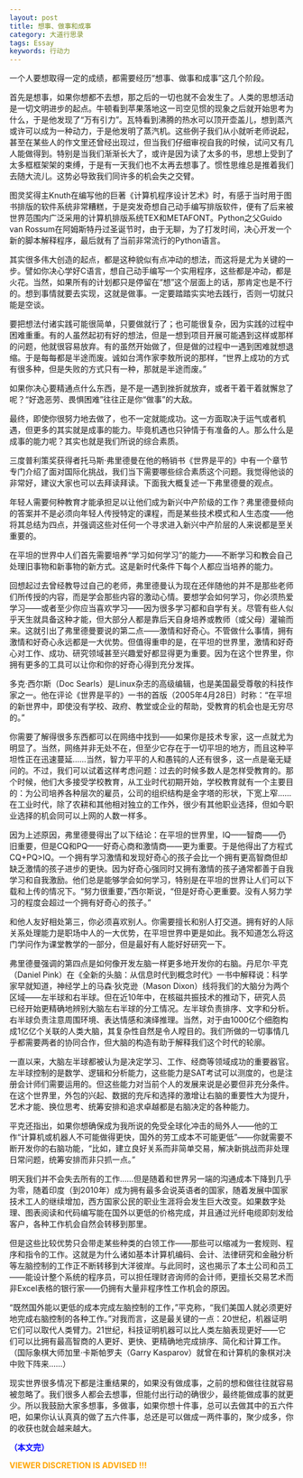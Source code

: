 ```yaml
---
layout: post
title: 想事、做事和成事
category: 大道行思录
tags: Essay
keywords: 行动力
---
```



一个人要想取得一定的成绩，都需要经历“想事、做事和成事”这几个阶段。

首先是想事，如果你想都不去想，那之后的一切也就不会发生了。人类的思想活动是一切文明进步的起点。牛顿看到苹果落地这一司空见惯的现象之后就开始思考为什么，于是他发现了“万有引力”。瓦特看到沸腾的热水可以顶开壶盖儿，想到蒸汽或许可以成为一种动力，于是他发明了蒸汽机。这些例子我们从小就听老师说起，甚至在某些人的作文里还曾经出现过，但当我们仔细审视自我的时候，试问又有几人能做得到。特别是当我们渐渐长大了，或许是因为读了太多的书，思想上受到了太多框框架架的束缚，于是有一天我们也不太再去想事了。惯性思维总是推着我们去随大流儿。这势必导致我们同许多的机会失之交臂。

图灵奖得主Knuth在编写他的巨著《计算机程序设计艺术》时，有感于当时用于图书排版的软件系统非常糟糕，于是突发奇想自己动手编写排版软件，便有了后来被世界范围内广泛采用的计算机排版系统TEX和METAFONT。Python之父Guido van Rossum在阿姆斯特丹过圣诞节时，由于无聊，为了打发时间，决心开发一个新的脚本解释程序，最后就有了当前非常流行的Python语言。

其实很多伟大创造的起点，都是这种貌似有点冲动的想法，而这将是尤为关键的一步。譬如你决心学好C语言，想自己动手编写一个实用程序，这些都是冲动，都是火花。当然，如果所有的计划都只是停留在“想”这个层面上的话，那肯定也是不行的。想到事情就要去实现，这就是做事。一定要踏踏实实地去践行，否则一切就只能是空谈。

要把想法付诸实践可能很简单，只要做就行了；也可能很复杂，因为实践的过程中困难重重。有的人虽然起初有好的想法，但是一想到项目开展可能遇到这样或那样的问题，他就很容易放弃。有的虽然开始做了，但是做的过程中一遇到困难就想退缩。于是每每都是半途而废。诚如台湾作家李敖所说的那样，“世界上成功的方式有很多种，但是失败的方式只有一种，那就是半途而废。”

如果你决心要精通点什么东西，是不是一遇到挫折就放弃，或者干着干着就懈怠了呢？“好逸恶劳、畏惧困难”往往正是你“做事”的大敌。

最终，即使你很努力地去做了，也不一定就能成功。这一方面取决于运气或者机遇，但更多的其实就是成事的能力。毕竟机遇也只钟情于有准备的人。那么什么是成事的能力呢？其实也就是我们所说的综合素质。

三度普利策奖获得者托马斯·弗里德曼在他的畅销书《世界是平的》中有一个章节专门介绍了面对国际化挑战，我们当下需要哪些综合素质这个问题。我觉得他谈的非常好，建议大家也可以去拜读拜读。下面我大概复述一下弗里德曼的观点。

年轻人需要何种教育才能承担足以让他们成为新兴中产阶级的工作？弗里德曼倾向的答案并不是必须向年轻人传授特定的课程，而是某些技术模式和人生态度——他将其总结为四点，并强调这些对任何一个寻求进入新兴中产阶层的人来说都是至关重要的。

在平坦的世界中人们首先需要培养“学习如何学习”的能力——不断学习和教会自己处理旧事物和新事物的新方式。这是新时代条件下每个人都应当培养的能力。

回想起过去曾经教导过自己的老师，弗里德曼认为现在还伴随他的并不是那些老师们所传授的内容，而是学会那些内容的激动心情。要想学会如何学习，你必须热爱学习——或者至少你应当喜欢学习——因为很多学习都和自学有关。尽管有些人似乎天生就具备这种才能，但大部分人都是靠后天自身培养或教师（或父母）灌输而来。这就引出了弗里德曼要说的第二点——激情和好奇心。不管做什么事情，拥有激情和好奇心永远都是一大优势。但值得重申的是，在平坦的世界里，激情和好奇心对工作、成功、研究领域甚至兴趣爱好都显得更为重要。因为在这个世界里，你拥有更多的工具可以让你和你的好奇心得到充分发挥。

多克·西尔斯（Doc Searls）是Linux杂志的高级编辑，也是美国最受尊敬的科技作家之一。他在评论《世界是平的》一书的首版（2005年4月28日）时称：“在平坦的新世界中，即使没有学校、政府、教堂或企业的帮助，受教育的机会也是无穷尽的。”

你需要了解得很多东西都可以在网络中找到——如果你是技术专家，这一点就尤为明显了。当然，网络并非无处不在，但至少它存在于一切平坦的地方，而且这种平坦性正在迅速蔓延……当然，智力平平的人和愚钝的人还有很多，这一点是毫无疑问的。不过，我们可以试着这样考虑问题：过去的时候多数人是怎样受教育的。那个时候，他们大多接受学校教育，从工业时代初期开始，学校教育就有一个主要目的：为公司培养各种层次的雇员，公司的组织结构是金字塔的形状，下宽上窄……在工业时代，除了农耕和其他相对独立的工作外，很少有其他职业选择，但如今职业选择的机会同可以上网的人数一样多。

因为上述原因，弗里德曼得出了以下结论：在平坦的世界里，IQ——智商——仍旧重要，但是CQ和PQ——好奇心商和激情商——更为重要。于是他得出了方程式CQ+PQ>IQ。一个拥有学习激情和发现好奇心的孩子会比一个拥有更高智商但却缺乏激情的孩子进步的更快。因为好奇心强同时又拥有激情的孩子通常都善于自我学习和自我激励。他们总是能够学会如何学习，特别是在平坦的世界让人们可以下载和上传的情况下。“努力很重要，”西尔斯说，“但是好奇心更重要。没有人努力学习的程度会超过一个拥有好奇心的孩子。”

和他人友好相处第三，你必须喜欢别人。你需要擅长和别人打交道。拥有好的人际关系处理能力是职场中人的一大优势，在平坦世界中更是如此。我不知道怎么将这门学问作为课堂教学的一部分，但是最好有人能好好研究一下。

弗里德曼强调的第四点是如何像开发左脑一样更多地开发你的右脑。丹尼尔·平克（Daniel Pink）在《全新的头脑：从信息时代到概念时代》一书中解释说：科学家早就知道，神经学上的马森·狄克逊（Mason Dixon）线将我们的大脑分为两个区域——左半球和右半球。但在近10年中，在核磁共振技术的推动下，研究人员已经开始更精确地辨别大脑左右半球的分工情况。左半球负责排序、文字和分析。右半球负责注意周围环境、表达情感和演绎推理。当然，对于由1000亿个细胞构成1亿亿个关联的人类大脑，其复杂性自然是令人瞠目的。我们所做的一切事情几乎都需要两者的协同合作，但大脑的构造有助于解释我们这个时代的轮廓。

一直以来，大脑左半球都被认为是决定学习、工作、经商等领域成功的重要器官。左半球控制的是数学、逻辑和分析能力，这些能力是SAT考试可以测度的，也是注册会计师们需要运用的。但这些能力对当前个人的发展来说是必要但非充分条件。在这个世界里，外包的兴起、数据的充斥和选择的激增让右脑的重要性大为提升，艺术才能、换位思考、统筹安排和追求卓越都是右脑决定的各种能力。

平克还指出，如果你想确保成为我所说的免受全球化冲击的局外人——他的工作“计算机或机器人不可能做得更快，国外的劳工成本不可能更低”——你就需要不断开发你的右脑功能，“比如，建立良好关系而非简单交易，解决新挑战而非处理日常问题，统筹安排而非只抓一点。”

明天我们并不会失去所有的工作……但是随着和世界另一端的沟通成本下降到几乎为零，随着印度（到2010年）成为拥有最多会说英语者的国家，随着发展中国家技术工人的继续增加，西方国家公民的职业生涯将会发生巨大改变。如果数字处理、图表阅读和代码编写能在国外以更低的价格完成，并且通过光纤电缆即刻发给客户，各种工作机会自然会转移到那里。

但是这些比较优势只会带走某些种类的白领工作——那些可以缩减为一套规则、程序和指令的工作。这就是为什么诸如基本计算机编码、会计、法律研究和金融分析等左脑控制的工作正不断转移到大洋彼岸。与此同时，这也揭示了本土公司和员工——能设计整个系统的程序员，可以担任理财咨询师的会计师，更擅长交易艺术而非Excel表格的银行家——仍拥有大量非程序性工作机会的原因。

“既然国外能以更低的成本完成左脑控制的工作，”平克称，“我们美国人就必须更好地完成右脑控制的各种工作。”对我而言，这是最关键的一点：20世纪，机器证明它们可以取代人类臂力。21世纪，科技证明机器可以比人类左脑表现更好——它们可以比拥有最高智商的人更好、更快、更精确地完成排序、简化和计算工作。（国际象棋大师加里·卡斯帕罗夫（Garry Kasparov）就曾在和计算机的象棋对决中败下阵来……）

现实世界很多情况下都是注重结果的，如果没有做成事，之前的想和做往往就容易被忽略了。我们很多人都会去想事，但能付出行动的确很少，最终能做成事的就更少。所以我鼓励大家多想事，多做事，如果你想十件事，总可以去做其中的五六件吧，如果你认认真真的做了五六件事，总还是可以做成一两件事的，聚少成多，你的收获也就会越来越大。

<span style="color:blue">**（本文完）**</span>

**<span style="color:Orange"> VIEWER DISCRETION IS ADVISED !!! </span>**

